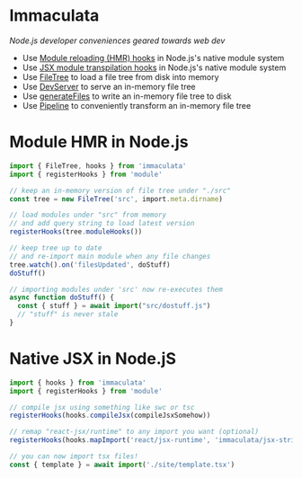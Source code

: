 # Immaculata

*Node.js developer conveniences geared towards web dev*

* Use [Module reloading (HMR) hooks](#module-hmr-in-nodejs) in Node.js's native module system
* Use [JSX module transpilation hooks](#native-jsx-in-nodejs) in Node.js's native module system
* Use [FileTree](src/filetree.ts) to load a file tree from disk into memory
* Use [DevServer](src/dev-server.ts) to serve an in-memory file tree
* Use [generateFiles](src/file-generator.ts) to write an in-memory file tree to disk
* Use [Pipeline](src/pipeline.ts) to conveniently transform an in-memory file tree

# Module HMR in Node.js

```ts
import { FileTree, hooks } from 'immaculata'
import { registerHooks } from 'module'

// keep an in-memory version of file tree under "./src"
const tree = new FileTree('src', import.meta.dirname)

// load modules under "src" from memory
// and add query string to load latest version
registerHooks(tree.moduleHooks())

// keep tree up to date
// and re-import main module when any file changes
tree.watch().on('filesUpdated', doStuff)
doStuff()

// importing modules under 'src' now re-executes them
async function doStuff() {
  const { stuff } = await import("src/dostuff.js")
  // "stuff" is never stale
}
```

# Native JSX in Node.jS

```ts
import { hooks } from 'immaculata'
import { registerHooks } from 'module'

// compile jsx using something like swc or tsc
registerHooks(hooks.compileJsx(compileJsxSomehow))

// remap "react-jsx/runtime" to any import you want (optional)
registerHooks(hooks.mapImport('react/jsx-runtime', 'immaculata/jsx-strings.js'))

// you can now import tsx files!
const { template } = await import('./site/template.tsx')
```
